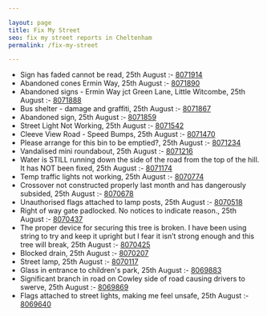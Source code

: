 ```yaml
---

layout: page
title: Fix My Street
seo: fix my street reports in Cheltenham
permalink: /fix-my-street

---
```


<!-- fix_marker starts -->

- Sign has faded cannot be read, 25th August :- [8071914](https://www.fixmystreet.com/report/8071914)
- Abandoned cones Ermin Way, 25th August :- [8071890](https://www.fixmystreet.com/report/8071890)
- Abandoned signs - Ermin Way jct Green Lane, Little Witcombe, 25th August :- [8071888](https://www.fixmystreet.com/report/8071888)
- Bus shelter - damage and graffiti, 25th August :- [8071867](https://www.fixmystreet.com/report/8071867)
- Abandoned sign, 25th August :- [8071859](https://www.fixmystreet.com/report/8071859)
- Street Light Not Working, 25th August :- [8071542](https://www.fixmystreet.com/report/8071542)
- Cleeve View Road - Speed Bumps, 25th August :- [8071470](https://www.fixmystreet.com/report/8071470)
- Please arrange for this bin to be emptied?, 25th August :- [8071234](https://www.fixmystreet.com/report/8071234)
- Vandalised mini roundabout, 25th August :- [8071216](https://www.fixmystreet.com/report/8071216)
- Water is STILL running down the side of the road from the top of the hill. It has NOT been fixed, 25th August :- [8071174](https://www.fixmystreet.com/report/8071174)
- Temp traffic lights not working, 25th August :- [8070774](https://www.fixmystreet.com/report/8070774)
- Crossover not constructed properly last month and has dangerously subsided, 25th August :- [8070678](https://www.fixmystreet.com/report/8070678)
- Unauthorised flags attached to lamp posts, 25th August :- [8070518](https://www.fixmystreet.com/report/8070518)
- Right of way gate padlocked. No notices to indicate reason., 25th August :- [8070437](https://www.fixmystreet.com/report/8070437)
- The proper device for securing this tree is broken. I have been using string to try and keep it upright but I fear it isn’t strong enough and this tree will break, 25th August :- [8070425](https://www.fixmystreet.com/report/8070425)
- Blocked drain, 25th August :- [8070207](https://www.fixmystreet.com/report/8070207)
- Street lamp, 25th August :- [8070117](https://www.fixmystreet.com/report/8070117)
- Glass in entrance to children's park, 25th August :- [8069883](https://www.fixmystreet.com/report/8069883)
- Significant branch in road on Cowley side of road causing drivers to swerve, 25th August :- [8069869](https://www.fixmystreet.com/report/8069869)
- Flags attached to street lights, making me feel unsafe, 25th August :- [8069640](https://www.fixmystreet.com/report/8069640)

<!-- fix_marker ends -->